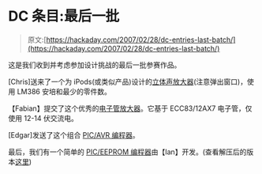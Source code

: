 # DC 条目:最后一批

> 原文:[https://hackaday.com/2007/02/28/dc-entries-last-batch/](https://hackaday.com/2007/02/28/dc-entries-last-batch/)

这是我们收到并考虑参加设计挑战的最后一批参赛作品。

[Chris]送来了一个为 iPods(或类似产品)设计的[立体声放大器](http://ssvtelectronics.fcpages.com/projecthackaday.htm)(注意弹出窗口)，使用 LM386 安培和最少的零件数。

【Fabian】提交了这个优秀的[电子管放大器](http://www.vestibularium.org/tubeprojects/Hack%20A%20Day%20amp.html)。它基于 ECC83/12AX7 电子管，仅使用 12-14 伏交流电。

[Edgar]发送了这个组合 [PIC/AVR 编程器](http://www.biobug.org/DC/Edgar-B-Entry/)。

最后，我们有一个简单的 [PIC/EEPROM 编程器](http://www.syndicit.com/stuff/hackaday.zip)由【Ian】开发。(查看解压后的版本[这里](http://www.biobug.org/DC/ian-entry/))